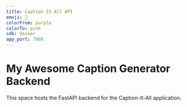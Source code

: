```yaml
---
title: Caption It All API
emoji: 🚀
colorFrom: purple
colorTo: pink
sdk: docker
app_port: 7860
---
```


# My Awesome Caption Generator Backend
This space hosts the FastAPI backend for the Caption-It-All application.